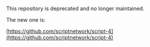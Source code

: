 This repository is deprecated and no longer maintained.

The new one is: 

[https://github.com/scriptnetwork/script-4](https://github.com/scriptnetwork/script-4)
 
